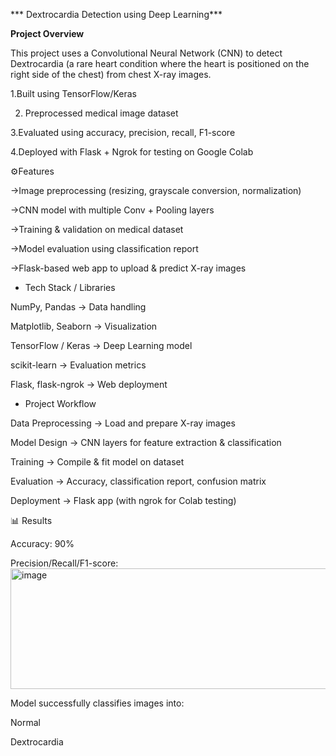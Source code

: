 *** Dextrocardia Detection using Deep Learning***

 **Project Overview**

This project uses a Convolutional Neural Network (CNN) to detect Dextrocardia (a rare heart condition where the heart is positioned on the right side of the chest) from chest X-ray images.

1.Built using TensorFlow/Keras

2. Preprocessed medical image dataset
 
3.Evaluated using accuracy, precision, recall, F1-score

4.Deployed with Flask + Ngrok for testing on Google Colab

⚙Features

->Image preprocessing (resizing, grayscale conversion, normalization)

->CNN model with multiple Conv + Pooling layers

->Training & validation on medical dataset

->Model evaluation using classification report

->Flask-based web app to upload & predict X-ray images

* Tech Stack / Libraries

NumPy, Pandas → Data handling

Matplotlib, Seaborn → Visualization

TensorFlow / Keras → Deep Learning model

scikit-learn → Evaluation metrics

Flask, flask-ngrok → Web deployment

* Project Workflow

Data Preprocessing → Load and prepare X-ray images

Model Design → CNN layers for feature extraction & classification

Training → Compile & fit model on dataset

Evaluation → Accuracy, classification report, confusion matrix

Deployment → Flask app (with ngrok for Colab testing)

📊 Results

Accuracy: 90%

Precision/Recall/F1-score: <img width="522" height="193" alt="image" src="https://github.com/user-attachments/assets/99b29dd6-5a98-4a43-aada-a78f32f8b783" />


Model successfully classifies images into:

Normal

Dextrocardia
